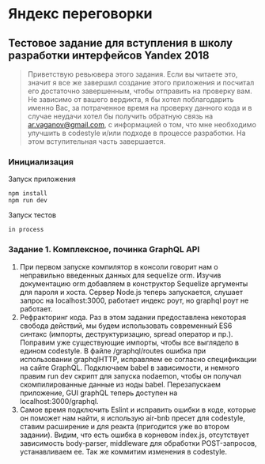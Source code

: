 # Яндекс переговорки
## Тестовое задание для вступления в школу разработки интерфейсов Yandex 2018

> Приветствую ревьювера этого задания. Если вы читаете это, значит я все же завершил создание этого приложения и посчитал его достаточно завершенным, чтобы отправить на проверку вам. Не зависимо от вашего вердикта, я бы хотел поблагодарить именно Вас, за потраченное время на проверку данного кода и в случае неудачи хотел бы получить обратную связь на ar.vaganov@gmail.com, с информацией о том, что мне необходимо улучшить в codestyle и/или подходе в процессе разработки. На этом вступительная часть завершается.

### Инициализация
Запуск приложения
```
npm install
npm run dev   
```

Запуск тестов
```
in process
```
### Задание 1. Комплексное, починка GraphQL API
1. При первом запуске компилятор в консоли говорит нам о неправильно введенных данных для sequelize orm. Изучив документацию orm добавляем в конструктор Sequelize аргументы для пароля и хоста. Сервер Node.js теперь запускается, слушает запрос на localhost:3000, работает индекс роут, но graphql роут не работает.
2. Рефракторинг кода. Раз в этом задании предоставлена некоторая свобода действий, мы будем использовать современный ES6 синтакс (импорты, деструктуризацию, spread оператор и пр.). Поправим уже существующие импорты, чтобы все выглядело в едином codestyle. В файле /graphql/routes ошибка при использовании graphqlHTTP, исправляем ее согласно спецификации на сайте GraphQL. Подключаем babel в зависимости, и немного правим run dev скрипт для запуска nodaemon, чтобы он получал скомпилированные данные из ноды babel. Перезапускаем приложение, GUI graphQL теперь доступен на localhost:3000/graphql.
3. Самое время подключить Eslint и исправить ошибки в коде, которые он поможет нам найти, я использую air-bnb пресет для codestyle, ставим расширение и для реакта (пригодится уже во втором задании). Видим, что есть ошибка в корневом index.js, отсутствует зависимость body-parser, middleware для обработки POST-запросов, устанавливаем ее. Так же коммитим изменения в codestyle.